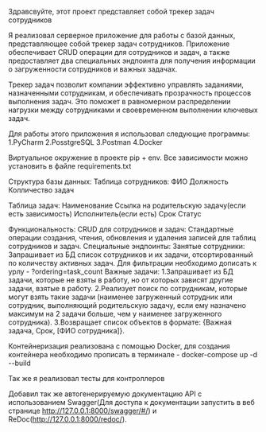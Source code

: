 Здравсвуйте, этот проект представляет собой трекер задач сотрудников

Я реализовал серверное приложение для работы с базой данных, представляющее собой трекер задач сотрудников. Приложение обеспечивает CRUD операции для сотрудников и задач, а также предоставляет два специальных эндпоинта для получения информации о загруженности сотрудников и важных задачах.

Трекер задач позволит компании эффективно управлять заданиями, назначенными сотрудникам, и обеспечивать прозрачность процессов выполнения задач. Это поможет в равномерном распределении нагрузки между сотрудниками и своевременном выполнении ключевых задач.

Для работы этого приложения я использовал следующие программы:
    1.PyCharm
    2.PosstgreSQL
    3.Postman
    4.Docker

Виртуальное окружение в проекте pip + env. Все зависимости можно установить в файле requirements.txt

Структура базы данных:
    Таблица сотрудников:
        ФИО
        Должность
        Колличество задач

Таблица задач:
    Наименование
    Ссылка на родительскую задачу(если есть зависимость)
    Исполнитель(если есть)
    Срок
    Статус

Функциональность:
    CRUD для сотрудников и задач:
        Стандартные операции создания, чтения, обновления и удаления записей для таблиц сотрудников и задач.
    Специальные эндпоинты:
            Занятые сотрудники:
                Запрашивает из БД список сотрудников и их задачи, отсортированный по количеству активных задач. Для фильтрации необходимо дописать к      урлу - ?ordering=task_count
    Важные задачи:
        1.Запрашивает из БД задачи, которые не взяты в работу, но от которых зависят другие задачи, взятые в работу.
        2.Реализует поиск по сотрудникам, которые могут взять такие задачи (наименее загруженный сотрудник или сотрудник, выполняющий              родительскую задачу, если ему назначено максимум на 2 задачи больше, чем у наименее загруженного сотрудника). 
        3.Возвращает список объектов в формате: {Важная задача, Срок, [ФИО сотрудника]}.

Контейнеризация реализована с помощью Docker, для создания контейнера необходимо прописать в терминале - docker-compose up -d --build

Так же я реализовал тесты для контроллеров

Добавил так же автогенерируемую документацию API с использованием Swagger(Для доступа к документации запустить в веб странице http://127.0.0.1:8000/swagger/#/) и ReDoc(http://127.0.0.1:8000/redoc/).
